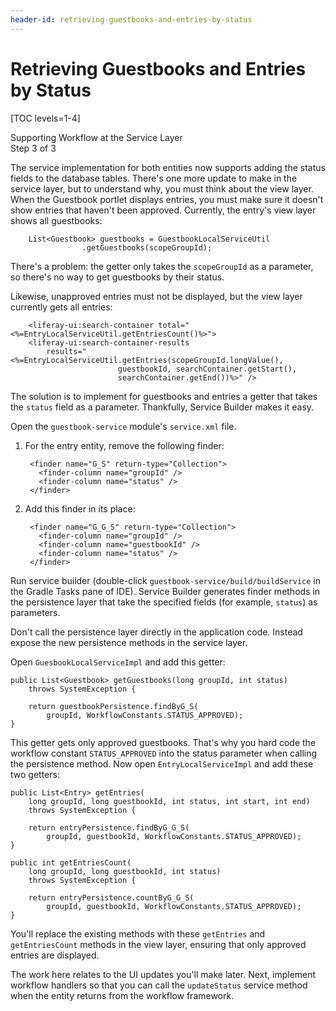 ```yaml
---
header-id: retrieving-guestbooks-and-entries-by-status
---
```


# Retrieving Guestbooks and Entries by Status

[TOC levels=1-4]

<div class="learn-path-step">
    <p>Supporting Workflow at the Service Layer<br>Step 3 of 3</p>
</div>

The service implementation for both entities now supports adding the status
fields to the database tables. There's one more update to make in the service
layer, but to understand why, you must think about the view layer. When the
Guestbook portlet displays entries, you must make sure it doesn't show entries
that haven't been approved. Currently, the entry's view layer shows all
guestbooks:

		List<Guestbook> guestbooks = GuestbookLocalServiceUtil
					.getGuestbooks(scopeGroupId);

There's a problem: the getter only takes the `scopeGroupId` as a parameter, so
there's no way to get guestbooks by their status.

Likewise, unapproved entries must not be displayed, but the view layer currently
gets all entries:

        <liferay-ui:search-container total="<%=EntryLocalServiceUtil.getEntriesCount()%>">
        <liferay-ui:search-container-results
            results="<%=EntryLocalServiceUtil.getEntries(scopeGroupId.longValue(),
                            guestbookId, searchContainer.getStart(),
                            searchContainer.getEnd())%>" />

The solution is to implement for guestbooks and entries a getter that takes the
`status` field as a parameter. Thankfully, Service Builder makes it easy.

Open the `guestbook-service` module's `service.xml` file. 

1. For the entry entity, remove the following finder:
    
        <finder name="G_S" return-type="Collection">
          <finder-column name="groupId" />
          <finder-column name="status" />
        </finder>

2. Add this finder in its place:

        <finder name="G_G_S" return-type="Collection">
          <finder-column name="groupId" />
          <finder-column name="guestbookId" />
          <finder-column name="status" />
        </finder>

Run service builder (double-click `guestbook-service/build/buildService` in the
Gradle Tasks pane of IDE). Service Builder generates finder methods in the
persistence layer that take the specified fields (for example, `status`) as
parameters.

Don't call the persistence layer directly in the application code. Instead
expose the new persistence methods in the service layer. 

Open `GuesbookLocalServiceImpl` and add this getter:

	public List<Guestbook> getGuestbooks(long groupId, int status)
		throws SystemException {
		
		return guestbookPersistence.findByG_S(
			groupId, WorkflowConstants.STATUS_APPROVED);
	}

This getter gets only approved guestbooks. That's why you hard code the workflow
constant `STATUS_APPROVED` into the status parameter when calling the
persistence method. Now open `EntryLocalServiceImpl` and add these two getters:

	public List<Entry> getEntries(
		long groupId, long guestbookId, int status, int start, int end)
		throws SystemException {

		return entryPersistence.findByG_G_S(
			groupId, guestbookId, WorkflowConstants.STATUS_APPROVED);
	}

	public int getEntriesCount(
		long groupId, long guestbookId, int status)
		throws SystemException {

		return entryPersistence.countByG_G_S(
			groupId, guestbookId, WorkflowConstants.STATUS_APPROVED);
	}

You'll replace the existing methods with these `getEntries` and
`getEntriesCount` methods in the view layer, ensuring that only approved entries
are displayed. 

The work here relates to the UI updates you'll make later. Next, implement
workflow handlers so that you can call the `updateStatus` service method when
the entity returns from the workflow framework.
